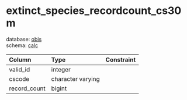 # extinct_species_recordcount_cs30m
database: [obis](../)  
schema: [calc](calc)  

|Column|Type|Constraint|
|:---|:---|:---|
|valid_id|integer||
|cscode|character varying||
|record_count|bigint||
